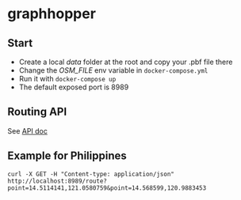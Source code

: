 # graphhopper

## Start

- Create a local *data* folder at the root and copy your .pbf file there
- Change the *OSM_FILE* env variable in `docker-compose.yml`
- Run it with `docker-compose up`
- The default exposed port is 8989

## Routing API

See [API doc](https://github.com/graphhopper/graphhopper/blob/0.8/docs/web/api-doc.md)

## Example for Philippines

```
curl -X GET -H "Content-type: application/json" http://localhost:8989/route?point=14.5114141,121.0580759&point=14.568599,120.9883453
```
